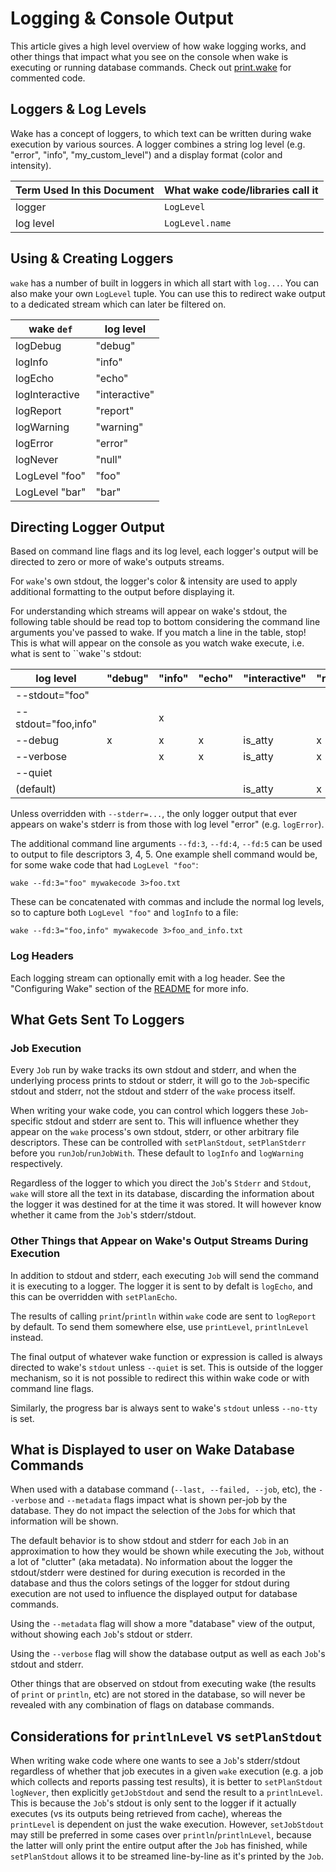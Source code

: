 # Logging & Console Output

This article gives a high level overview of how wake logging works,
and other things that impact what you see on the console when wake is executing or running database commands.
Check out [print.wake](https://github.com/sifive/wake/blob/master/share/wake/lib/core/print.wake)
for commented code.

## Loggers & Log Levels

Wake has a concept of loggers,
to which text can be written during wake execution by various sources.
A logger combines a string log level (e.g. "error", "info", "my_custom_level")
and a display format (color and intensity).

|Term Used In this Document | What wake code/libraries call it |
----------------------------|----------------------------------|
|  logger                   | `LogLevel`                       |
|  log level                | `LogLevel.name`                  |

## Using & Creating Loggers

`wake` has a number of built in loggers in which all start with `log...`.
You can also make your own `LogLevel` tuple.
You can use this to redirect wake output to a dedicated stream which can
later be filtered on.

| wake `def`        |  log level    |
|-------------------|---------------|
| logDebug          | "debug"       |
| logInfo           | "info"        |
| logEcho           | "echo"        |
| logInteractive    | "interactive" |
| logReport         | "report"      |
| logWarning        | "warning"     |
| logError          |  "error"      |
| logNever          |  "null"       |
| LogLevel "foo"    | "foo"         |
| LogLevel "bar"    | "bar"         |

## Directing Logger Output

Based on command line flags and its log level,
each logger's output will be directed to zero or more of wake's outputs streams.

For `wake`'s own stdout, the logger's color & intensity are used to apply
additional formatting to the output before displaying it.

For understanding which streams will appear on wake's stdout,
the following table should be read top to bottom considering the command line arguments you've passed to wake.
If you match a line in the table, stop!
This is what will appear on the console as you watch wake execute,
i.e. what is sent to ``wake`'s stdout:

| log level           | "debug"  | "info"  | "echo"  | "interactive" | "report"  | "warning"  | "error"  | "null"  |  "foo" |
|---------------------|----------|---------|---------|---------------|-----------|------------|----------|---------|--------|
|--stdout="foo"       |          |         |         |               |           |            |          |         |    x   |
|--stdout="foo,info"  |          |    x    |         |               |           |            |          |         |    x   |
|--debug              |    x     |    x    |    x    |    is_atty    |     x     |      x     |    x     |         |        |
|--verbose            |          |    x    |    x    |    is_atty    |     x     |      x     |    x     |         |        |
|--quiet              |          |         |         |               |           |            |    x     |         |        |
|(default)            |          |         |         |    is_atty    |     x     |      x     |    x     |         |        |

Unless overridden with `--stderr=...`,
the only logger output that ever appears on wake's stderr is from those with log level "error"
(e.g. `logError`).

The additional command line arguments `--fd:3`, `--fd:4`, `--fd:5` can be used to output to file descriptors 3, 4, 5.
One example shell command would be, for some wake code that had `LogLevel "foo"`:

```
wake --fd:3="foo" mywakecode 3>foo.txt
```

These can be concatenated with commas and include the normal log levels, so to capture both `LogLevel "foo"` and `logInfo` to a file:

```
wake --fd:3="foo,info" mywakecode 3>foo_and_info.txt
```
### Log Headers

Each logging stream can optionally emit with a log header. See the
"Configuring Wake" section of the [README](https://github.com/sifive/wake/README.md?plain=1#L140)
for more info.

## What Gets Sent To Loggers

### Job Execution

Every `Job` run by wake tracks its own stdout and stderr,
and when the underlying process prints to stdout or stderr,
it will go to the `Job`-specific stdout and stderr,
not the stdout and stderr of the `wake` process itself.

When writing your wake code,
you can control which loggers these `Job`-specific stdout and stderr are sent to.
This will influence whether they appear on the `wake` process's own stdout,
stderr, or other arbitrary file descriptors.
These can be controlled with `setPlanStdout`, `setPlanStderr` before you `runJob`/`runJobWith`.
These default to `logInfo` and `logWarning` respectively.

Regardless of the logger to which you direct the `Job`'s `Stderr` and `Stdout`,
`wake` will store all the text in its database,
discarding the information about the logger it was destined for at the time it was stored.
It will however know whether it came from the `Job`'s stderr/stdout.

### Other Things that Appear on Wake's Output Streams During Execution

In addition to stdout and stderr, each executing `Job` will send the command
it is executing to a logger. The logger it is sent to by defalt is `logEcho`,
and this can be overridden with `setPlanEcho`.

The results of calling `print`/`println` within `wake` code are sent to `logReport` by default.
To send them somewhere else, use `printLevel`, `printlnLevel` instead.

The final output of whatever wake function or expression is called is always directed to
wake's `stdout` unless `--quiet` is set.
This is outside of the logger mechanism,
so it is not possible to redirect this within wake code or with command line flags.

Similarly, the progress bar is always sent to wake's `stdout` unless `--no-tty` is set.

## What is Displayed to user on Wake Database Commands

When used with a database command (`--last, --failed, --job`, etc),
the `--verbose` and `--metadata` flags impact what is shown per-job by the database.
They do not impact the selection of the `Job`s for which that information will be shown.

The default behavior is to show stdout and stderr for each `Job`
in an approximation to how they would be shown while executing the `Job`,
without a lot of "clutter" (aka metadata).
No information about the logger the stdout/stderr were destined for during execution
is recorded in the database and thus the colors setings of the logger for stdout
during execution are not used to influence the displayed output for database commands.

Using the `--metadata` flag will show a more "database" view of the output,
without showing each `Job`'s stdout or stderr.

Using the `--verbose` flag will show the database output as well as each `Job`'s stdout and stderr.

Other things that are observed on stdout from executing wake (the results of `print` or `println`, etc)
are not stored in the database, so will never be revealed with any combination of flags on database commands.

## Considerations for `printlnLevel` vs `setPlanStdout`

When writing wake code where one wants to see a `Job`'s stderr/stdout
regardless of whether that job executes in a given `wake` execution
(e.g. a job which collects and reports passing test results),
it is better to  `setPlanStdout logNever`, then explicitly `getJobStdout` and
send the result to a `printlnLevel`.
This is because the `Job`'s stdout is only sent to the logger if it actually executes
(vs its outputs being retrieved from cache),
whereas the `printLevel` is dependent on just the wake execution.
However, `setJobStdout` may still be preferred in some cases over `println`/`printlnLevel`,
because the latter will only print the entire output after the `Job` has finished,
while `setPlanStdout` allows it to be streamed line-by-line as it's printed by the `Job`.

